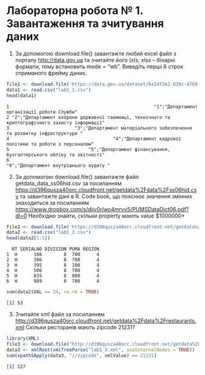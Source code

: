 Лабораторна робота № 1. Завантаження та зчитування даних
================

1. За допомогою download.file() завантажте любий excel файл з порталу http://data.gov.ua та зчитайте його (xls, xlsx – бінарні формати, тому встановить mode = “wb”. Виведіть перші 6 строк отриманого фрейму даних.

```r
file1 <- download.file('https://data.gov.ua/dataset/6a1df2e2-039c-4769-a32a-adcd6fbb814e/resource/fd874a80-a34b-48a3-bb9e-5924bb9faa99/download/struktura.csv', destfile="lab1_1.csv")
data1 <- read.csv("lab1_1.csv")
head(data1)
```
```                                                 X....з.п...Назва.структурного.підрозділу.
1                                                     "1";"Департамент організації роботи Служби"
2 "2";"Департамент охорони державної таємниці, технічного та криптографічного захисту інформації"
3                        "3";"Департамент матеріального забезпечення та розвитку інфраструктури "
4                                      "4";"Департамент кадрової політики та роботи з персоналом"
5                             "5";"Департамент фінансування, бухгалтерського обліку та звітності"
6                                                          "6";"Департамент внутрішнього аудиту "
```

2. За допомогою download.file() завантажте файл getdata_data_ss06hid.csv за посиланням https://d396qusza40orc.cloudfront.net/getdata%2Fdata%2Fss06hid.csv та завантажте дані в R. Code book, що пояснює значення змінних знаходиться за посиланням https://www.dropbox.com/s/dijv0rlwo4mryv5/PUMSDataDict06.pdf?dl=0 Необхідно знайти, скільки property мають value $1000000+

``` r
file2 <- download.file('https://d396qusza40orc.cloudfront.net/getdata%2Fdata%2Fss06hid.csv', destfile="lab1_2.csv")
data2 <- read.csv("lab1_2.csv")
head(data2[1:5])
```
```
  RT SERIALNO DIVISION PUMA REGION
1  H      186        8  700      4
2  H      306        8  700      4
3  H      395        8  100      4
4  H      506        8  700      4
5  H      835        8  800      4
6  H      989        8  700      4
```
``` r
sum(data2$VAL == 24, na.rm = TRUE)
```
```
[1] 53
```

3. Зчитайте xml файл за посиланням http://d396qusza40orc.cloudfront.net/getdata%2Fdata%2Frestaurants.xml Скільки ресторанів мають zipcode 21231?

``` r
library(XML)
file3 <- download.file("http://d396qusza40orc.cloudfront.net/getdata%2Fdata%2Frestaurants.xml", destfile="lab1_3.xml", mode="wb")
data3 <- xmlRoot(xmlTreeParse("lab1_3.xml", useInternalNodes = TRUE))
sum(xpathSApply(data3, "//zipcode", xmlValue) == 21231)
```
```
[1] 127
```
